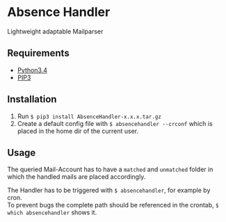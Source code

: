 # Absence Handler
Lightweight adaptable Mailparser

## Requirements
* [Python3.4](https://www.python.org/download/releases/3.4.0/)
* [PIP3](https://pypi.python.org/pypi/pip)

## Installation
1. Run `$ pip3 install AbsenceHandler-x.x.x.tar.gz`
2. Create a default config file with `$ absencehandler --crconf` which is placed in the home dir of the current user.

## Usage
The queried Mail-Account has to have a `matched` and `unmatched` folder in which the handled mails are placed accordingly.

The Handler has to be triggered with `$ absencehandler`, for example by cron.  
To prevent bugs the complete path should be referenced in the crontab, `$ which absencehandler` shows it.